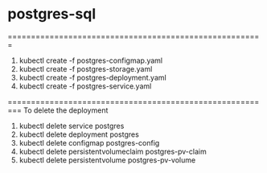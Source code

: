 # postgres-sql

=======================================================

1.  kubectl create -f postgres-configmap.yaml 
2.  kubectl create -f postgres-storage.yaml 
3.  kubectl create -f postgres-deployment.yaml 
4.  kubectl create -f postgres-service.yaml 

=========================================================
To delete the deployment
1.   kubectl delete service postgres
2.   kubectl delete deployment postgres
3.   kubectl delete configmap postgres-config
4.   kubectl delete persistentvolumeclaim postgres-pv-claim
5.   kubectl delete persistentvolume postgres-pv-volume
